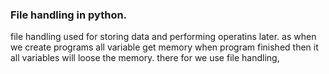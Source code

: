 ### File handling in python.

file handling used for storing data and performing operatins later.
as when we create programs all variable get memory when program finished then it all variables will loose the memory. there for we use file handling,